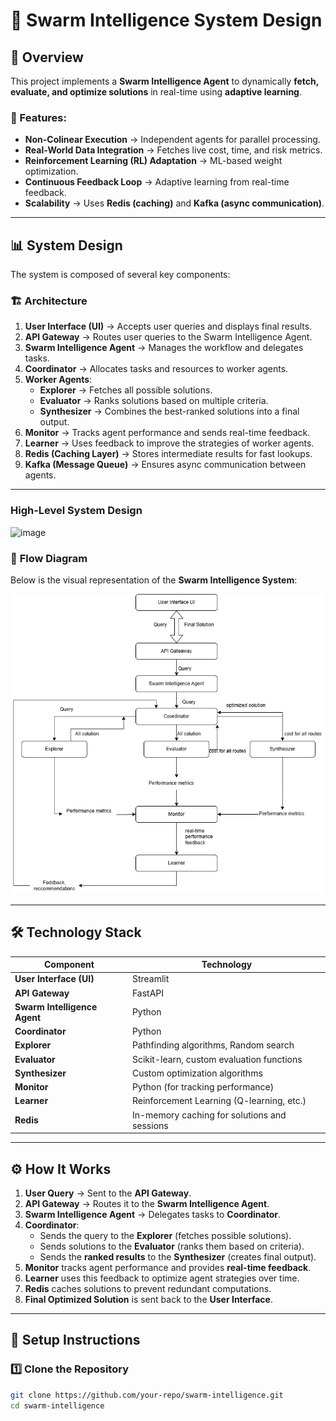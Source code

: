 # 🚀 Swarm Intelligence System Design

## 📌 Overview
This project implements a **Swarm Intelligence Agent** to dynamically **fetch, evaluate, and optimize solutions** in real-time using **adaptive learning**.

### 🔹 Features:
- **Non-Colinear Execution** → Independent agents for parallel processing.
- **Real-World Data Integration** → Fetches live cost, time, and risk metrics.
- **Reinforcement Learning (RL) Adaptation** → ML-based weight optimization.
- **Continuous Feedback Loop** → Adaptive learning from real-time feedback.
- **Scalability** → Uses **Redis (caching)** and **Kafka (async communication)**.

---

## 📊 **System Design**
The system is composed of several key components:

### 🏗 **Architecture**
1. **User Interface (UI)** → Accepts user queries and displays final results.
2. **API Gateway** → Routes user queries to the Swarm Intelligence Agent.
3. **Swarm Intelligence Agent** → Manages the workflow and delegates tasks.
4. **Coordinator** → Allocates tasks and resources to worker agents.
5. **Worker Agents**:
   - **Explorer** → Fetches all possible solutions.
   - **Evaluator** → Ranks solutions based on multiple criteria.
   - **Synthesizer** → Combines the best-ranked solutions into a final output.
6. **Monitor** → Tracks agent performance and sends real-time feedback.
7. **Learner** → Uses feedback to improve the strategies of worker agents.
8. **Redis (Caching Layer)** → Stores intermediate results for fast lookups.
9. **Kafka (Message Queue)** → Ensures async communication between agents.

---

### **High-Level System Design**

![image](https://github.com/user-attachments/assets/1bba5b3d-c5bf-4e50-9505-bcdad53e7756)


### 📌 **Flow Diagram**
Below is the visual representation of the **Swarm Intelligence System**:

![System Flow](./system-flow-diagram.png)


---

## 🛠 **Technology Stack**
| **Component**               | **Technology**                                  |
|-----------------------------|-------------------------------------------------|
| **User Interface (UI)**     | Streamlit                                       |
| **API Gateway**             | FastAPI                                         |                    
| **Swarm Intelligence Agent**| Python                                          |
| **Coordinator**             | Python                                          |
| **Explorer**                | Pathfinding algorithms, Random search           |
| **Evaluator**               | Scikit-learn, custom evaluation functions       |
| **Synthesizer**             | Custom optimization algorithms                  |
| **Monitor**                 | Python (for tracking performance)               |
| **Learner**                 | Reinforcement Learning (Q-learning, etc.)       |
| **Redis**                   | In-memory caching for solutions and sessions    |

---

## ⚙️ **How It Works**
1. **User Query** → Sent to the **API Gateway**.
2. **API Gateway** → Routes it to the **Swarm Intelligence Agent**.
3. **Swarm Intelligence Agent** → Delegates tasks to **Coordinator**.
4. **Coordinator**:
   - Sends the query to the **Explorer** (fetches possible solutions).
   - Sends solutions to the **Evaluator** (ranks them based on criteria).
   - Sends the **ranked results** to the **Synthesizer** (creates final output).
5. **Monitor** tracks agent performance and provides **real-time feedback**.
6. **Learner** uses this feedback to optimize agent strategies over time.
7. **Redis** caches solutions to prevent redundant computations.
8. **Final Optimized Solution** is sent back to the **User Interface**.

---

## 🚀 **Setup Instructions**
### 1️⃣ **Clone the Repository**
```sh
git clone https://github.com/your-repo/swarm-intelligence.git
cd swarm-intelligence
